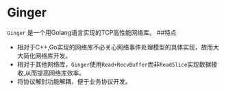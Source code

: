 # Ginger
`Ginger` 是一个用Golang语言实现的TCP高性能网络库。
##特点
* 相对于C++,Go实现的网络库不必关心网络事件处理模型的具体实现，故而大大简化网络库开发。
* 相对于其他网络库，`Ginger`使用`Read+RecvBuffer`而非`ReadSlice`实现数据接收,从而提高网络库效率。
* 将协议解封功能解耦，便于业务协议开发。
